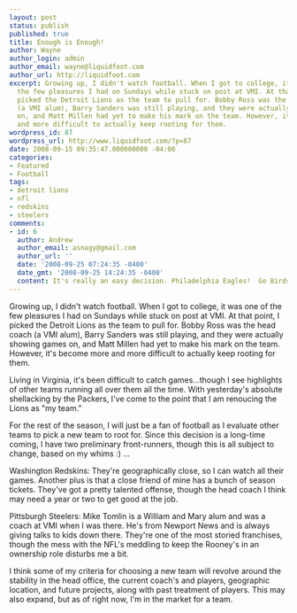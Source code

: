 ```yaml
---
layout: post
status: publish
published: true
title: Enough is Enough!
author: Wayne
author_login: admin
author_email: wayne@liquidfoot.com
author_url: http://liquidfoot.com
excerpt: Growing up, I didn't watch football. When I got to college, it was one of
  the few pleasures I had on Sundays while stuck on post at VMI. At that point, I
  picked the Detroit Lions as the team to pull for. Bobby Ross was the head coach
  (a VMI alum), Barry Sanders was still playing, and they were actually showing games
  on, and Matt Millen had yet to make his mark on the team. However, it's become more
  and more difficult to actually keep rooting for them.
wordpress_id: 87
wordpress_url: http://www.liquidfoot.com/?p=87
date: 2008-09-15 09:35:47.000000000 -04:00
categories:
- Featured
- Football
tags:
- detroit lions
- nfl
- redskins
- steelers
comments:
- id: 6
  author: Andrew
  author_email: asnagy@gmail.com
  author_url: ''
  date: '2008-09-25 07:24:35 -0400'
  date_gmt: '2008-09-25 14:24:35 -0400'
  content: It's really an easy decision. Philadelphia Eagles!  Go Birds!
---
```

Growing up, I didn't watch football. When I got to college, it was one of the few pleasures I had on Sundays while stuck on post at VMI. At that point, I picked the Detroit Lions as the team to pull for. Bobby Ross was the head coach (a VMI alum), Barry Sanders was still playing, and they were actually showing games on, and Matt Millen had yet to make his mark on the team. However, it's become more and more difficult to actually keep rooting for them.

Living in Virginia, it's been difficult to catch games...though I see highlights of other teams running all over them all the time. With yesterday's absolute shellacking by the Packers, I've come to the point that I am renoucing the Lions as "my team."

For the rest of the season, I will just be a fan of football as I evaluate other teams to pick a new team to root for. Since this decision is a long-time coming, I have two preliminary front-runners, though this is all subject to change, based on my whims :) ...

Washington Redskins: They're geographically close, so I can watch all their games. Another plus is that a close friend of mine has a bunch of season tickets. They've got a pretty talented offense, though the head coach I think may need a year or two to get good at the job.

Pittsburgh Steelers: Mike Tomlin is a William and Mary alum and was a coach at VMI when I was there. He's from Newport News and is always giving talks to kids down there. They're one of the most storied franchises, though the mess with the NFL's meddling to keep the Rooney's in an ownership role disturbs me a bit.

I think some of my criteria for choosing a new team will revolve around the stability in the head office, the current coach's and players, geographic location, and future projects, along with past treatment of players. This may also expand, but as of right now, I'm in the market for a team.
